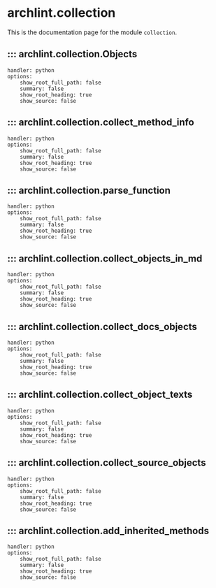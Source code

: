 # archlint.collection

This is the documentation page for the module `collection`.

## ::: archlint.collection.Objects
    handler: python
    options:
        show_root_full_path: false
        summary: false
        show_root_heading: true
        show_source: false

## ::: archlint.collection.collect_method_info
    handler: python
    options:
        show_root_full_path: false
        summary: false
        show_root_heading: true
        show_source: false

## ::: archlint.collection.parse_function
    handler: python
    options:
        show_root_full_path: false
        summary: false
        show_root_heading: true
        show_source: false

## ::: archlint.collection.collect_objects_in_md
    handler: python
    options:
        show_root_full_path: false
        summary: false
        show_root_heading: true
        show_source: false

## ::: archlint.collection.collect_docs_objects
    handler: python
    options:
        show_root_full_path: false
        summary: false
        show_root_heading: true
        show_source: false
        

## ::: archlint.collection.collect_object_texts
    handler: python
    options:
        show_root_full_path: false
        summary: false
        show_root_heading: true
        show_source: false

## ::: archlint.collection.collect_source_objects
    handler: python
    options:
        show_root_full_path: false
        summary: false
        show_root_heading: true
        show_source: false

## ::: archlint.collection.add_inherited_methods
    handler: python
    options:
        show_root_full_path: false
        summary: false
        show_root_heading: true
        show_source: false
